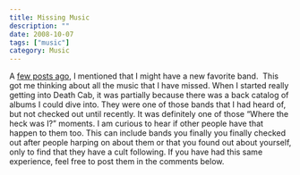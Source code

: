 ```yaml
---
title: Missing Music
description: ""
date: 2008-10-07
tags: ["music"]
category: Music
---
```



<p>A <a href="https://web.archive.org/web/20131211105408/http://www.marktopia.net/2008/09/10/playing-favorites/">few posts ago</a>, I mentioned that I might have a new favorite band.&nbsp; This got me thinking about all the music that I have missed. When I started really getting into Death Cab, it was partially because there was a back catalog of albums I could dive into. They were one of those bands that I had heard of, but not checked out until recently. It was definitely one of those “Where the heck was I?” moments. I am curious to hear if other people have that happen to them too. This can include bands you finally you finally checked out after people harping on about them or that you found out about yourself, only to find that they have a cult following. If you have had this same experience, feel free to post them in the comments below.</p>
